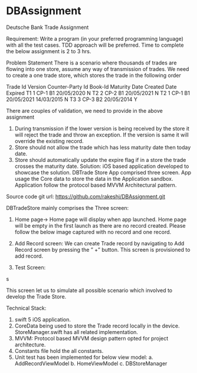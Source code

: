 # DBAssignment
Deutsche Bank Trade Assignment

Requirement: Write a program (in your preferred programming language) with all the test cases. TDD approach will be preferred. Time to complete the below assignment is 2 to 3 hrs.

Problem Statement
There is a scenario where thousands of trades are flowing into one store, assume any way of transmission of trades. We need to create a one trade store, which stores the trade in the following order

Trade Id	Version	Counter-Party Id	Book-Id	Maturity Date	Created Date	Expired
T1	1	CP-1	B1	20/05/2020	<today date>	N
T2	2	CP-2	B1	20/05/2021	<today date>	N
T2	1	CP-1	B1	20/05/2021	14/03/2015	N
T3	3	CP-3	B2	20/05/2014	<today date>	Y

There are couples of validation, we need to provide in the above assignment
1.	During transmission if the lower version is being received by the store it will reject the trade and throw an exception. If the version is same it will override the existing record.
2.	Store should not allow the trade which has less maturity date then today date.
3.	Store should automatically update the expire flag if in a store the trade crosses the maturity date.
Solution: iOS based application developed to showcase the solution. DBTrade Store App comprised three screen. App usage the Core data to store the data in the Application sandbox. 
	Application follow the protocol based MVVM Architectural pattern. 

Source code git url: https://github.com/rakeshj/DBAssignment.git













DBTradeStore mainly comprises the Three screen:
1)	Home page-> Home page will display when app launched. Home page will be empty in the first launch as there are no record created. Please follow the below image captured with no record and one record. 
   



 














2)	  Add Record screen:  We can create Trade record by navigating to Add Record screen by pressing the ” +” button. This screen is provisioned to add record. 

 













3)	Test Screen: 


   s

This screen let us to simulate all possible scenario which involved to develop the Trade Store. 



Technical Stack:
1)	 swift 5 iOS application. 
2)	CoreData being used to store the Trade record locally in the device. StoreManager.swift has all related implementation. 
3)	MVVM: Protocol based MVVM design pattern opted for project architecture. 
4)	Constants file hold the all constants.
5)	Unit test has been implemented for below view model:
a.	AddRecordViewModel
b.	HomeViewModel
c.	DBStoreManager

